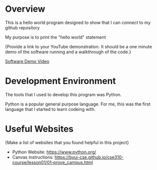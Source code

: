 # Overview

This is a hello world program designed to show that I can connect to my github repository

My purpose is to print the "hello world" statement

{Provide a link to your YouTube demonstration.  It should be a one minute demo of the software running and a walkthrough of the code.}

[Software Demo Video](http://youtube.link.goes.here)

# Development Environment

The tools that I used to develop this program was Python.

Python is a popular general purpose language. For me, this was the first language that I started to learn codeing with.

# Useful Websites

{Make a list of websites that you found helpful in this project}
* Python Website: https://www.python.org/
* Canvas instructions: https://byui-cse.github.io/cse310-course/lesson01/01-prove_campus.html